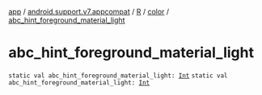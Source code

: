[app](../../../index.md) / [android.support.v7.appcompat](../../index.md) / [R](../index.md) / [color](index.md) / [abc_hint_foreground_material_light](./abc_hint_foreground_material_light.md)

# abc_hint_foreground_material_light

`static val abc_hint_foreground_material_light: `[`Int`](https://kotlinlang.org/api/latest/jvm/stdlib/kotlin/-int/index.html)
`static val abc_hint_foreground_material_light: `[`Int`](https://kotlinlang.org/api/latest/jvm/stdlib/kotlin/-int/index.html)
